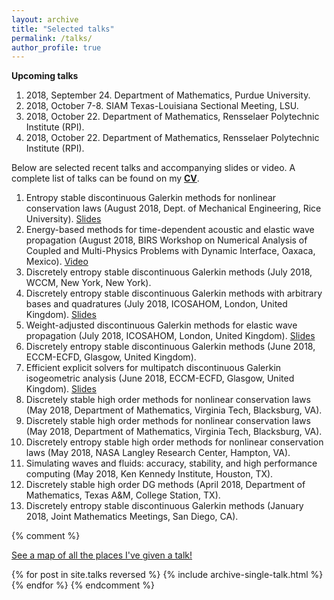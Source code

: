```yaml
---
layout: archive
title: "Selected talks"
permalink: /talks/
author_profile: true
---
```


**Upcoming talks**

1. 2018, September 24. Department of Mathematics, Purdue University.
1. 2018, October 7-8. SIAM Texas-Louisiana Sectional Meeting, LSU. 
1. 2018, October 22. Department of Mathematics, Rensselaer Polytechnic Institute (RPI).
1. 2018, October 22. Department of Mathematics, Rensselaer Polytechnic Institute (RPI).

Below are selected recent talks and accompanying slides or video. A complete list of talks can be found on my [**CV**](../files/jcv.pdf).

1. Entropy stable discontinuous Galerkin methods for nonlinear conservation laws (August 2018, Dept. of Mechanical Engineering, Rice University). [Slides](../files/esdg_mech_rice_2018.pdf)
1. Energy-based methods for time-dependent acoustic and elastic wave propagation (August 2018, BIRS Workshop on Numerical Analysis of Coupled and Multi-Physics Problems with Dynamic
Interface, Oaxaca, Mexico). [Video](https://www.birs.ca/events/2018/5-day-workshops/18w5077/videos/watch/201808021447-Chan.html)
1. Discretely entropy stable discontinuous Galerkin methods (July 2018, WCCM, New York, New York).
1. Discretely entropy stable discontinuous Galerkin methods with arbitrary bases and quadratures (July 2018, ICOSAHOM, London, United Kingdom). [Slides](../files/esdg_icosahom_london_2018.pdf)
1. Weight-adjusted discontinuous Galerkin methods for elastic wave propagation (July 2018, ICOSAHOM, London, United Kingdom). [Slides](../files/elas_icosahom_london_2018.pdf)
1. Discretely entropy stable discontinuous Galerkin methods (June 2018, ECCM-ECFD, Glasgow, United Kingdom).
1. Efficient explicit solvers for multipatch discontinuous Galerkin isogeometric analysis (June 2018, ECCM-ECFD, Glasgow, United Kingdom). [Slides](../files/iga_eccm_glasgow_2018.pdf)
1. Discretely stable high order methods for nonlinear conservation laws (May 2018, Department of Mathematics, Virginia Tech, Blacksburg, VA).
1. Discretely stable high order methods for nonlinear conservation laws (May 2018, Department of Mathematics, Virginia Tech, Blacksburg, VA).
1. Discretely entropy stable high order methods for nonlinear conservation laws (May 2018, NASA Langley Research Center, Hampton, VA).
1. Simulating waves and fluids: accuracy, stability, and high performance computing (May 2018, Ken Kennedy Institute, Houston, TX).
1. Discretely stable high order DG methods (April 2018, Department of Mathematics, Texas A&M, College Station, TX).
1. Discretely entropy stable discontinuous Galerkin methods (January 2018, Joint Mathematics Meetings, San Diego, CA).



{% comment %} 
<p style="text-decoration:underline;"><a href="/talkmap.html">See a map of all the places I've given a talk!</a></p>

{% for post in site.talks reversed %}
  {% include archive-single-talk.html %}
{% endfor %}
{% endcomment %}
